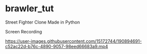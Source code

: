 # brawler_tut
Street Fighter Clone Made in Python


Screen Recording

https://user-images.githubusercontent.com/15172744/190894691-c52ac22d-b76c-4890-9057-98eed66683a9.mp4

